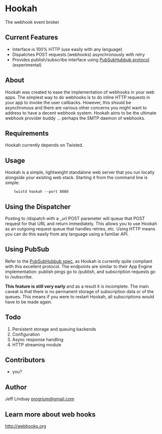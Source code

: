 Hookah
======
The webhook event broker

Current Features
----------------
* Interface is 100% HTTP (use easily with any language)
* Dispatches POST requests (webhooks) asynchronously with retry
* Provides publish/subscribe interface using [PubSubHubbub protocol](http://code.google.com/p/pubsubhubbub/) (experimental)


About
-----
Hookah was created to ease the implementation of webhooks in your web apps. The simplest way to do webhooks is to do inline HTTP requests in your app to invoke the user callbacks. However, this should be asynchronous and there are various other concerns you might want to address to have a decent webhook system. Hookah aims to be the ultimate webhook provider buddy ... perhaps the SMTP daemon of webhooks.

Requirements
------------
Hookah currently depends on Twisted.

Usage
-----
Hookah is a simple, lightweight standalone web server that you run locally alongside your existing web stack. Starting it from the command line is simple:

        twistd hookah --port 8080
        
Using the Dispatcher
--------------------
Posting to /dispatch with a _url POST parameter will queue that POST request for that URL and return immediately. This allows you to use Hookah as an outgoing request queue that handles retries, etc. Using HTTP means you can do this easily from any language using a familiar API.

Using PubSub
------------
Refer to the [PubSubHubbub spec](http://pubsubhubbub.googlecode.com/svn/trunk/pubsubhubbub-core-0.1.html), as Hookah is currently quite compliant with this excellent protocol. The endpoints are similar to their App Engine implementation: publish pings go to /publish, and subscription requests go to /subscribe. 

**This feature is still very early** and as a result it is incomplete. The main caveat is that there is no permanent storage of subscription data or of the queues. This means if you were to restart Hookah, all subscriptions would have to be made again. 

Todo
----

1. Persistent storage and queuing backends
1. Configuration
1. Async response handling
1. HTTP streaming module

Contributors
------------
* you?

Author
------
Jeff Lindsay <progrium@gmail.com>

Learn more about web hooks
--------------------------
http://webhooks.org